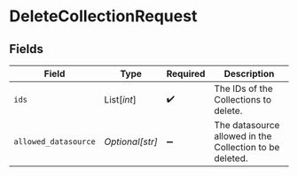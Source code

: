 # DeleteCollectionRequest


## Fields

| Field                                                   | Type                                                    | Required                                                | Description                                             |
| ------------------------------------------------------- | ------------------------------------------------------- | ------------------------------------------------------- | ------------------------------------------------------- |
| `ids`                                                   | List[*int*]                                             | :heavy_check_mark:                                      | The IDs of the Collections to delete.                   |
| `allowed_datasource`                                    | *Optional[str]*                                         | :heavy_minus_sign:                                      | The datasource allowed in the Collection to be deleted. |
